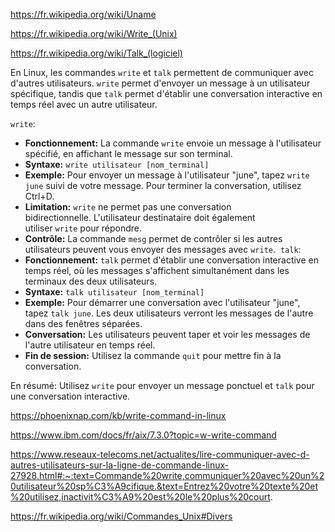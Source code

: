 

https://fr.wikipedia.org/wiki/Uname


https://fr.wikipedia.org/wiki/Write_(Unix)

https://fr.wikipedia.org/wiki/Talk_(logiciel)



En Linux, les commandes `write` et `talk` permettent de communiquer avec d'autres utilisateurs. `write` permet d'envoyer un message à un utilisateur spécifique, tandis que `talk` permet d'établir une conversation interactive en temps réel avec un autre utilisateur. 

`write`:
- **Fonctionnement:**
    La commande `write` envoie un message à l'utilisateur spécifié, en affichant le message sur son terminal. 
- **Syntaxe:**
    `write utilisateur [nom_terminal]` 
- **Exemple:**
    Pour envoyer un message à l'utilisateur "june", tapez `write june` suivi de votre message. Pour terminer la conversation, utilisez Ctrl+D. 
- **Limitation:**
    `write` ne permet pas une conversation bidirectionnelle. L'utilisateur destinataire doit également utiliser `write` pour répondre. 
- **Contrôle:**
    La commande `mesg` permet de contrôler si les autres utilisateurs peuvent vous envoyer des messages avec `write`. 
`talk`:
- **Fonctionnement:** `talk` permet d'établir une conversation interactive en temps réel, où les messages s'affichent simultanément dans les terminaux des deux utilisateurs. 
- **Syntaxe:** `talk utilisateur [nom_terminal]` 
- **Exemple:** Pour démarrer une conversation avec l'utilisateur "june", tapez `talk june`. Les deux utilisateurs verront les messages de l'autre dans des fenêtres séparées. 
- **Conversation:** Les utilisateurs peuvent taper et voir les messages de l'autre utilisateur en temps réel. 
- **Fin de session:** Utilisez la commande `quit` pour mettre fin à la conversation. 

En résumé: Utilisez `write` pour envoyer un message ponctuel et `talk` pour une conversation interactive.


https://phoenixnap.com/kb/write-command-in-linux

https://www.ibm.com/docs/fr/aix/7.3.0?topic=w-write-command

https://www.reseaux-telecoms.net/actualites/lire-communiquer-avec-d-autres-utilisateurs-sur-la-ligne-de-commande-linux-27928.html#:~:text=Commande%20write,communiquer%20avec%20un%20utilisateur%20sp%C3%A9cifique.&text=Entrez%20votre%20texte%20et%20utilisez,inactivit%C3%A9%20est%20le%20plus%20court.

https://fr.wikipedia.org/wiki/Commandes_Unix#Divers



















